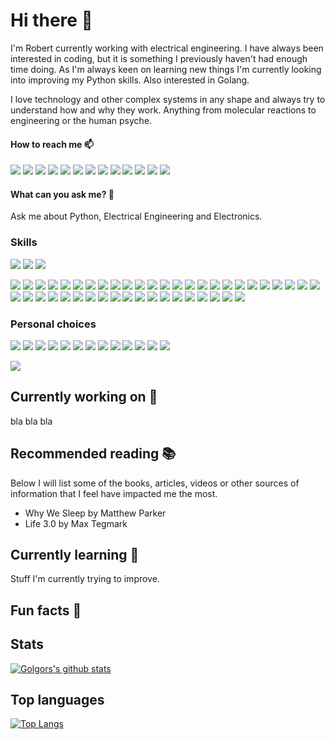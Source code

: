 <!--
[![Header](https://raw.githubusercontent.com/MartinHeinz/<OWNER>/<OWNER>/readme_header.png "Header")](https://some-url.dev/)
-->

# Hi there 👋

I'm Robert currently working with electrical engineering. I have always been interested in coding, but it is something I previously haven't had enough time doing. As I'm always keen on learning new things I'm currently looking into improving my Python skills. Also interested in Golang.

I love technology and other complex systems in any shape and always try to understand how and why they work. Anything from molecular reactions to engineering or the human psyche.

<!--
Fiverr, Topcoder, Facebook, hackaday, freelancer,
-->

#### How to reach me 📫

[![](https://img.shields.io/badge/LinkedIn-informational?style=flat&logo=linkedin&logoColor=white&color=4788ba)](https://www.linkedin.com/in/robert-nystroem/)
[![](https://img.shields.io/badge/StackOverflow-informational?style=flat&logo=stackoverflow&logoColor=white&color=FE7A16)](https://stackoverflow.com/users/7615664/robert-nystr%c3%b6m)
[![](https://img.shields.io/badge/Upwork-informational?style=flat&logo=upwork&logoColor=white&color=6FDA44)](https://www.upwork.com/freelancers/~012c3e43b00e8e2eb2?viewMode=1)
[![](https://img.shields.io/badge/Steam-informational?style=flat&logo=steam&logoColor=white&color=000000)](https://store.steampowered.com/)
[![](https://img.shields.io/badge/Github-informational?style=flat&logo=github&logoColor=white&color=181717)](https://github.com/golgor/)
[![](https://img.shields.io/badge/Medium-informational?style=flat&logo=medium&logoColor=white&color=12100E)](https://medium.com/@golgafrincham_94223)
[![](https://img.shields.io/badge/Facebook-informational?style=flat&logo=facebook&logoColor=white&color=1877F2)](https://www.facebook.com/Golgor86)
[![](https://img.shields.io/badge/Twitter-informational?style=flat&logo=twitter&logoColor=white&color=1DA1F2)](https://twitter.com/Golgor_86)
[![](https://img.shields.io/badge/Discord-informational?style=flat&logo=discord&logoColor=white&color=7289DA)](https://discord.com/)
[![](https://img.shields.io/badge/Slack-informational?style=flat&logo=kickstarter&logoColor=white&color=4A154B)](https://slack.com/)
[![](https://img.shields.io/badge/Codewars-informational?style=flat&logo=codewars&logoColor=white&color=AD2C27)](https://www.codewars.com/users/golgor)
[![](https://img.shields.io/badge/Duolingo-informational?style=flat&logo=duolingo&logoColor=white&color=58CC02)](https://www.duolingo.com/)
[![](https://img.shields.io/badge/Kickstarter-informational?style=flat&logo=kickstarter&logoColor=white&color=05CE78)](https://www.kickstarter.com/)


#### What can you ask me? 💬
Ask me about Python, Electrical Engineering and Electronics.

<!--
https://simpleicons.org/
https://shields.io/
-->

### Skills
![](https://img.shields.io/badge/Good_knowledge-informational?style=flat&color=4788ba)
![](https://img.shields.io/badge/Acquainted_with-informational?style=flat&color=369c3b)
![](https://img.shields.io/badge/Want_to_learn-informational?style=flat&color=c93622)

![](https://img.shields.io/badge/Code-Latex-informational?style=flat&logo=latex&logoColor=white&color=4788ba)
![](https://img.shields.io/badge/Code-Python-informational?style=flat&logo=python&logoColor=white&color=4788ba)
![](https://img.shields.io/badge/Code-Embedded_C-informational?style=flat&logo=c&logoColor=white&color=4788ba)
![](https://img.shields.io/badge/Code-Keras-informational?style=flat&logo=Keras&logoColor=white&color=369c3b)
![](https://img.shields.io/badge/Code-Tensorflow-informational?style=flat&logo=Tensorflow&logoColor=white&color=369c3b)
![](https://img.shields.io/badge/Code-Pandas-informational?style=flat&logo=pandas&logoColor=white&color=369c3b)
![](https://img.shields.io/badge/Tech-Postman-informational?style=flat&logo=postman&logoColor=white&color=369c3b)
![](https://img.shields.io/badge/Code-Go-informational?style=flat&logo=go&logoColor=white&color=c93622)
![](https://img.shields.io/badge/Code-MySQL-informational?style=flat&logo=mysql&logoColor=white&color=c93622)
![](https://img.shields.io/badge/Code-SQLite-informational?style=flat&logo=sqlite&logoColor=white&color=c93622)
![](https://img.shields.io/badge/Code-Flask-informational?style=flat&logo=flask&logoColor=white&color=c93622)
![](https://img.shields.io/badge/Code-MongoDB-informational?style=flat&logo=mongodb&logoColor=white&color=c93622)
![](https://img.shields.io/badge/Editor-VS_Code-informational?style=flat&logo=visual-studio-code&logoColor=white&color=4788ba)
![](https://img.shields.io/badge/Tools-Git-informational?style=flat&logo=git&logoColor=white&color=4788ba)
![](https://img.shields.io/badge/Tools-Jira-informational?style=flat&logo=jira&logoColor=white&color=369c3b)
![](https://img.shields.io/badge/Tools-Confluence-informational?style=flat&logo=confluence&logoColor=white&color=369c3b)
![](https://img.shields.io/badge/Tools-Bitbucket-informational?style=flat&logo=bitbucket&logoColor=white&color=369c3b)
![](https://img.shields.io/badge/Tools-PyPI-informational?style=flat&logo=pypi&logoColor=white&color=369c3b)
![](https://img.shields.io/badge/Tools-Jupyter-informational?style=flat&logo=jupyter&logoColor=white&color=369c3b)
![](https://img.shields.io/badge/Tools-Anaconda-informational?style=flat&logo=anaconda&logoColor=white&color=369c3b)
![](https://img.shields.io/badge/Microsoft-Teams-informational?style=flat&logo=microsoft-teams&logoColor=white&color=4788ba)
![](https://img.shields.io/badge/Microsoft-Word-informational?style=flat&logo=microsoft-word&logoColor=white&color=4788ba)
![](https://img.shields.io/badge/Microsoft-Excel-informational?style=flat&logo=microsoft-excel&logoColor=white&color=4788ba)
![](https://img.shields.io/badge/Microsoft-Powerpoint-informational?style=flat&logo=microsoft-powerpoint&logoColor=white&color=4788ba)
![](https://img.shields.io/badge/Tools-Docker-informational?style=flat&logo=docker&logoColor=white&color=c93622)
![](https://img.shields.io/badge/Tech-NFC-informational?style=flat&logo=nfc&logoColor=white&color=369c3b)
![](https://img.shields.io/badge/Tech-Bluetooth-informational?style=flat&logo=bluetooth&logoColor=white&color=369c3b)
![](https://img.shields.io/badge/Tech-Raspberry_Pi-informational?style=flat&logo=raspberry-pi&logoColor=white&color=4788ba)
![](https://img.shields.io/badge/Tech-SpaceX-informational?style=flat&logo=spacex&logoColor=white&color=4788ba)
![](https://img.shields.io/badge/Tools-Arduino-informational?style=flat&logo=arduino&logoColor=white&color=4788ba)
![](https://img.shields.io/badge/Tools-Sparkfun-informational?style=flat&logo=Sparkfun&logoColor=white&color=4788ba)
![](https://img.shields.io/badge/Cloud-Amazon_AWS-informational?style=flat&logo=amazon-aws&logoColor=white&color=369c3b)
![](https://img.shields.io/badge/Cloud-Google_Cloud-informational?style=flat&logo=google-cloud&logoColor=white&color=369c3b)
![](https://img.shields.io/badge/OS-WSL-informational?style=flat&logo=ubuntu&logoColor=white&color=4788ba)
![](https://img.shields.io/badge/OS-Debian-informational?style=flat&logo=debian&logoColor=white&color=4788ba)
![](https://img.shields.io/badge/OS-Ubuntu-informational?style=flat&logo=ubuntu&logoColor=white&color=4788ba)
![](https://img.shields.io/badge/OS-Windows-informational?style=flat&logo=windows&logoColor=white&color=4788ba)
![](https://img.shields.io/badge/Shell-Bash-informational?style=flat&logo=windows&logoColor=white&color=4788ba)
[![](https://img.shields.io/badge/Shell-Starship-informational?style=flat&logo=linux&logoColor=white&color=4788ba)](https://starship.rs/)
![](https://img.shields.io/badge/Learning-Udemy-informational?style=flat&logo=udemy&logoColor=white&color=4788ba)
![](https://img.shields.io/badge/Learning-Skillshare-informational?style=flat&logo=skillshare&logoColor=white&color=4788ba)
![](https://img.shields.io/badge/Learning-Codecademy-informational?style=flat&logo=codecademy&logoColor=white&color=4788ba)
![](https://img.shields.io/badge/Learning-Khan_Academy-informational?style=flat&logo=khan-academy&logoColor=white&color=4788ba)
![](https://img.shields.io/badge/Learning-Coursera-informational?style=flat&logo=coursera&logoColor=white&color=369c3b)

### Personal choices  
![](https://img.shields.io/badge/Choices-Overleaf-informational?style=flat&logo=overleaf&logoColor=white&color=4788ba)
![](https://img.shields.io/badge/Choices-Google-informational?style=flat&logo=google&logoColor=white&color=4788ba)
![](https://img.shields.io/badge/Choices-Spotify-informational?style=flat&logo=spotify&logoColor=white&color=4788ba)
![](https://img.shields.io/badge/Choices-Android-informational?style=flat&logo=android&logoColor=white&color=4788ba)
![](https://img.shields.io/badge/Choices-Evernote-informational?style=flat&logo=evernote&logoColor=white&color=4788ba)
![](https://img.shields.io/badge/Choices-Dashlane-informational?style=flat&logo=dashlane&logoColor=white&color=4788ba)
![](https://img.shields.io/badge/Choices-Coinbase-informational?style=flat&logo=coinbase&logoColor=white&color=4788ba)
![](https://img.shields.io/badge/Choices-VLC-informational?style=flat&logo=vlc-media-player&logoColor=white&color=4788ba)
![](https://img.shields.io/badge/Choices-Google_assistant-informational?style=flat&logo=Google-assistant&logoColor=white&color=4788ba)
![](https://img.shields.io/badge/Choices-Filezilla-informational?style=flat&logo=filezilla&logoColor=white&color=4788ba)
![](https://img.shields.io/badge/Choices-Windows-informational?style=flat&logo=windows&logoColor=white&color=4788ba)
![](https://img.shields.io/badge/Choices-WSL-informational?style=flat&logo=ubuntu&logoColor=white&color=4788ba)
![](https://img.shields.io/badge/Choices-Google_drive-informational?style=flat&logo=google-drive&logoColor=white&color=4788ba)

![](https://img.shields.io/badge/Choices-Husqvarna-informational?style=flat&logo=husqvarna&logoColor=white&color=4788ba)


<!--
**golgor/golgor** is a ✨ _special_ ✨ repository because its `README.md` (this file) appears on your GitHub profile.

More info at:
https://github.com/anuraghazra/github-readme-stats#github-stats-card

Available themes:
dark, radical, merko, gruvbox, tokyonight, onedark, cobalt, synthwave, highcontrast, dracula

Markdown guide:
https://guides.github.com/features/mastering-markdown/

Here are some ideas to get you started:

- 🔭 I’m currently working on ...
- 🌱 I’m currently learning ...
- 👯 I’m looking to collaborate on ...
- 🤔 I’m looking for help with ...
- 💬 Ask me about ...
- 📫 How to reach me: ...
- 😄 Pronouns: ...
- ⚡ Fun fact: ...
-->

## Currently working on 🔭
bla bla bla

## Recommended reading 📚
Below I will list some of the books, articles, videos or other sources of information that I feel have impacted me the most.

* Why We Sleep by Matthew Parker
* Life 3.0 by Max Tegmark

## Currently learning 🌱
Stuff I'm currently trying to improve.

## Fun facts 🤣


## Stats
[![Golgors's github stats](https://github-readme-stats.vercel.app/api?username=golgor&show_icons=true&theme=gruvbox)](https://github.com/golgor)

## Top languages
[![Top Langs](https://github-readme-stats.vercel.app/api/top-langs/?username=golgor&hide=tex)](https://github.com/golgor)
